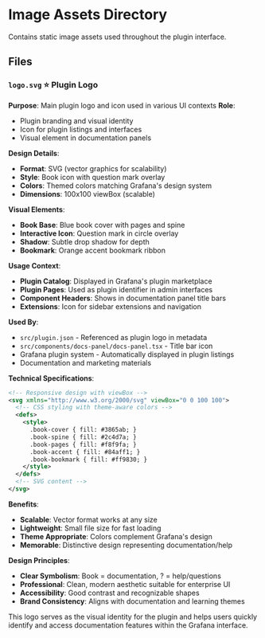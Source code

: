 # Image Assets Directory

Contains static image assets used throughout the plugin interface.

## Files

### `logo.svg` ⭐ **Plugin Logo**
**Purpose**: Main plugin logo and icon used in various UI contexts
**Role**: 
- Plugin branding and visual identity
- Icon for plugin listings and interfaces
- Visual element in documentation panels

**Design Details**:
- **Format**: SVG (vector graphics for scalability)
- **Style**: Book icon with question mark overlay
- **Colors**: Themed colors matching Grafana's design system
- **Dimensions**: 100x100 viewBox (scalable)

**Visual Elements**:
- **Book Base**: Blue book cover with pages and spine
- **Interactive Icon**: Question mark in circle overlay
- **Shadow**: Subtle drop shadow for depth
- **Bookmark**: Orange accent bookmark ribbon

**Usage Context**:
- **Plugin Catalog**: Displayed in Grafana's plugin marketplace
- **Plugin Pages**: Used as plugin identifier in admin interfaces
- **Component Headers**: Shows in documentation panel title bars
- **Extensions**: Icon for sidebar extensions and navigation

**Used By**:
- `src/plugin.json` - Referenced as plugin logo in metadata
- `src/components/docs-panel/docs-panel.tsx` - Title bar icon
- Grafana plugin system - Automatically displayed in plugin listings
- Documentation and marketing materials

**Technical Specifications**:
```svg
<!-- Responsive design with viewBox -->
<svg xmlns="http://www.w3.org/2000/svg" viewBox="0 0 100 100">
  <!-- CSS styling with theme-aware colors -->
  <defs>
    <style>
      .book-cover { fill: #3865ab; }
      .book-spine { fill: #2c4d7a; }
      .book-pages { fill: #f8f9fa; }
      .book-accent { fill: #84aff1; }
      .book-bookmark { fill: #ff9830; }
    </style>
  </defs>
  <!-- SVG content -->
</svg>
```

**Benefits**:
- **Scalable**: Vector format works at any size
- **Lightweight**: Small file size for fast loading
- **Theme Appropriate**: Colors complement Grafana's design
- **Memorable**: Distinctive design representing documentation/help

**Design Principles**:
- **Clear Symbolism**: Book = documentation, ? = help/questions
- **Professional**: Clean, modern aesthetic suitable for enterprise UI
- **Accessibility**: Good contrast and recognizable shapes
- **Brand Consistency**: Aligns with documentation and learning themes

This logo serves as the visual identity for the plugin and helps users quickly identify and access documentation features within the Grafana interface. 